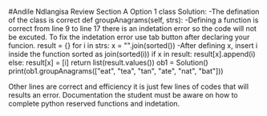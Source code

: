 #Andile Ndlangisa Review Section A Option 1
class Solution:
-The defination of the class is correct 
    def groupAnagrams(self, strs):
    -Defining a function is correct from line 9 to line 17 there is an indetation error so the code will not be excuted. To fix the indetation error use tab button after declaring your funcion.
    result = {}
    for i in strs:
        x = "".join(sorted())
        -After defining x, insert i inside the function sorted as join(sorted(i))
        if x in result:
            result[x].append(i)
        else:
            result[x] = [i]
    return list(result.values())
ob1 = Solution()
print(ob1.groupAnagrams(["eat", "tea", "tan", "ate", "nat", "bat"]))


Other lines are correct and efficiency it is just few lines of codes that will results an error.
Documentation the student must be aware on how to complete  python reserved functions and indetation.







 
  